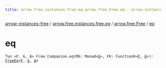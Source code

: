 ```yaml
---
title: arrow.free.instances.free.eq.arrow.free.Free.eq - arrow-instances-free
---
```


[arrow-instances-free](../../index.html) / [arrow.free.instances.free.eq](../index.html) / [arrow.free.Free](index.html) / [eq](./eq.html)

# eq

`fun <F, G, A> Free.Companion.eq(MG: Monad<`[`G`](eq.html#G)`>, FK: FunctionK<`[`F`](eq.html#F)`, `[`G`](eq.html#G)`>): `[`FreeEq`](../../arrow.free.instances/-free-eq/index.html)`<`[`F`](eq.html#F)`, `[`G`](eq.html#G)`, `[`A`](eq.html#A)`>`